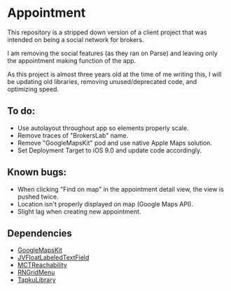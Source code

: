 # Appointment

This repository is a stripped down version of a client project that was
intended on being a social network for brokers.

I am removing the social features (as they ran on Parse) and leaving
only the appointment making function of the app.

As this project is almost three years old at the time of me writing
this, I will be updating old libraries, removing unused/deprecated code,
and optimizing speed.

## To do:
- Use autolayout throughout app so elements properly scale.
- Remove traces of "BrokersLab" name.
- Remove "GoogleMapsKit" pod and use native Apple Maps solution.
- Set Deployment Target to iOS 9.0 and update code accordingly.

## Known bugs:
- When clicking "Find on map" in the appointment detail view, the view is pushed twice.
- Location isn't properly displayed on map (Google Maps API).
- Slight lag when creating new appointment.

## Dependencies
- [GoogleMapsKit](https://github.com/fawkeswei/GoogleMapsKit)
- [JVFloatLabeledTextField](https://github.com/jverdi/JVFloatLabeledTextField)
- [MCTReachability](https://github.com/ministrycentered/MCTReachability)
- [RNGridMenu](https://github.com/rnystrom/RNGridMenu)
- [TapkuLibrary](https://github.com/devinross/tapkulibrary)

